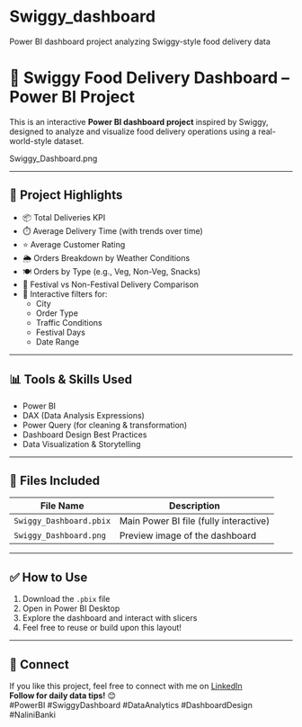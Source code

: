 # Swiggy_dashboard
Power BI dashboard project analyzing Swiggy-style food delivery data
# 🛵 Swiggy Food Delivery Dashboard – Power BI Project

This is an interactive **Power BI dashboard project** inspired by Swiggy, designed to analyze and visualize food delivery operations using a real-world-style dataset.

Swiggy_Dashboard.png

---

## 📌 Project Highlights

- 📦 Total Deliveries KPI
- ⏱️ Average Delivery Time (with trends over time)
- ⭐ Average Customer Rating
- 🌦️ Orders Breakdown by Weather Conditions
- 🍽️ Orders by Type (e.g., Veg, Non-Veg, Snacks)
- 📆 Festival vs Non-Festival Delivery Comparison
- 🧭 Interactive filters for:
  - City
  - Order Type
  - Traffic Conditions
  - Festival Days
  - Date Range

---

## 📊 Tools & Skills Used

- Power BI
- DAX (Data Analysis Expressions)
- Power Query (for cleaning & transformation)
- Dashboard Design Best Practices
- Data Visualization & Storytelling

---

## 📁 Files Included

| File Name               | Description                          |
|------------------------|--------------------------------------|
| `Swiggy_Dashboard.pbix` | Main Power BI file (fully interactive) |
| `Swiggy_Dashboard.png`  | Preview image of the dashboard        |

---

## ✅ How to Use

1. Download the `.pbix` file
2. Open in Power BI Desktop
3. Explore the dashboard and interact with slicers
4. Feel free to reuse or build upon this layout!

---

## 🔗 Connect

If you like this project, feel free to connect with me on [LinkedIn](https://www.linkedin.com/in/nalini24/)  
**Follow for daily data tips!** 😊  
#PowerBI #SwiggyDashboard #DataAnalytics #DashboardDesign #NaliniBanki
